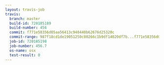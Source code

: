 ```yaml
---
layout: travis-job
travis:
  branch: master
  build-id: 720185189
  build-number: 456
  commit: f771e58356d05aa56413c940440b62676d25328c
  commit-range: 987f18cd1de19051250c80266c1b9df14020df7b...f771e58356d05aa56413c940440b62676d25328c
  job-id: 720185198
  job-number: 456.7
  os-name: osx
  test-result: 0
---
```

